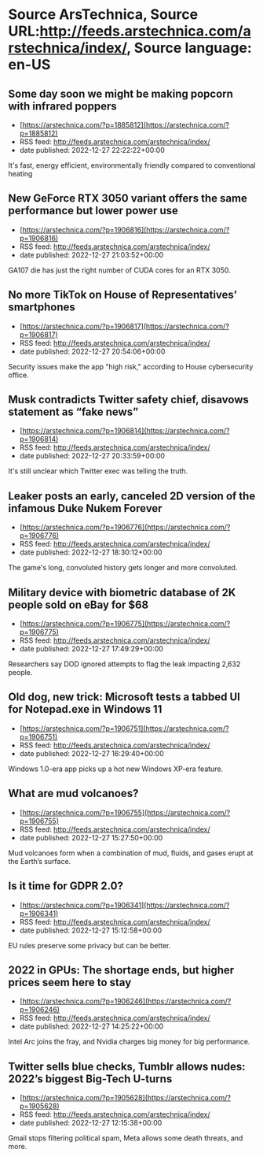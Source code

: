 # Source ArsTechnica, Source URL:http://feeds.arstechnica.com/arstechnica/index/, Source language: en-US

## Some day soon we might be making popcorn with infrared poppers
 - [https://arstechnica.com/?p=1885812](https://arstechnica.com/?p=1885812)
 - RSS feed: http://feeds.arstechnica.com/arstechnica/index/
 - date published: 2022-12-27 22:22:22+00:00

It's fast, energy efficient, environmentally friendly compared to conventional heating

## New GeForce RTX 3050 variant offers the same performance but lower power use
 - [https://arstechnica.com/?p=1906816](https://arstechnica.com/?p=1906816)
 - RSS feed: http://feeds.arstechnica.com/arstechnica/index/
 - date published: 2022-12-27 21:03:52+00:00

GA107 die has just the right number of CUDA cores for an RTX 3050.

## No more TikTok on House of Representatives’ smartphones
 - [https://arstechnica.com/?p=1906817](https://arstechnica.com/?p=1906817)
 - RSS feed: http://feeds.arstechnica.com/arstechnica/index/
 - date published: 2022-12-27 20:54:06+00:00

Security issues make the app "high risk," according to House cybersecurity office.

## Musk contradicts Twitter safety chief, disavows statement as “fake news”
 - [https://arstechnica.com/?p=1906814](https://arstechnica.com/?p=1906814)
 - RSS feed: http://feeds.arstechnica.com/arstechnica/index/
 - date published: 2022-12-27 20:33:59+00:00

It's still unclear which Twitter exec was telling the truth.

## Leaker posts an early, canceled 2D version of the infamous Duke Nukem Forever
 - [https://arstechnica.com/?p=1906776](https://arstechnica.com/?p=1906776)
 - RSS feed: http://feeds.arstechnica.com/arstechnica/index/
 - date published: 2022-12-27 18:30:12+00:00

The game's long, convoluted history gets longer and more convoluted.

## Military device with biometric database of 2K people sold on eBay for $68
 - [https://arstechnica.com/?p=1906775](https://arstechnica.com/?p=1906775)
 - RSS feed: http://feeds.arstechnica.com/arstechnica/index/
 - date published: 2022-12-27 17:49:29+00:00

Researchers say DOD ignored attempts to flag the leak impacting 2,632 people.

## Old dog, new trick: Microsoft tests a tabbed UI for Notepad.exe in Windows 11
 - [https://arstechnica.com/?p=1906751](https://arstechnica.com/?p=1906751)
 - RSS feed: http://feeds.arstechnica.com/arstechnica/index/
 - date published: 2022-12-27 16:29:40+00:00

Windows 1.0-era app picks up a hot new Windows XP-era feature.

## What are mud volcanoes?
 - [https://arstechnica.com/?p=1906755](https://arstechnica.com/?p=1906755)
 - RSS feed: http://feeds.arstechnica.com/arstechnica/index/
 - date published: 2022-12-27 15:27:50+00:00

Mud volcanoes form when a combination of mud, fluids, and gases erupt at the Earth’s surface.

## Is it time for GDPR 2.0?
 - [https://arstechnica.com/?p=1906341](https://arstechnica.com/?p=1906341)
 - RSS feed: http://feeds.arstechnica.com/arstechnica/index/
 - date published: 2022-12-27 15:12:58+00:00

EU rules preserve some privacy but can be better.

## 2022 in GPUs: The shortage ends, but higher prices seem here to stay
 - [https://arstechnica.com/?p=1906246](https://arstechnica.com/?p=1906246)
 - RSS feed: http://feeds.arstechnica.com/arstechnica/index/
 - date published: 2022-12-27 14:25:22+00:00

Intel Arc joins the fray, and Nvidia charges big money for big performance.

## Twitter sells blue checks, Tumblr allows nudes: 2022’s biggest Big-Tech U-turns
 - [https://arstechnica.com/?p=1905628](https://arstechnica.com/?p=1905628)
 - RSS feed: http://feeds.arstechnica.com/arstechnica/index/
 - date published: 2022-12-27 12:15:38+00:00

Gmail stops filtering political spam, Meta allows some death threats, and more.
